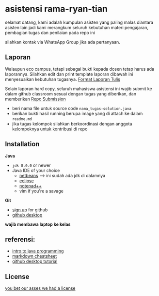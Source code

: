 # asistensi rama-ryan-tian

selamat datang, kami adalah kumpulan asisten yang paling malas diantara asisten lain jadi kami merangkum seluruh kebutuhan materi pengajaran, pembagian tugas dan penilaian pada repo ini

silahkan kontak via WhatsApp Group jika ada pertanyaan. 

## Laporan
Walaupun eco campus, tetapi sebagai bukti kepada dosen tetap harus ada laporannya. Silahkan edit dan print template laporan dibawah ini menyesuaikan kebutuhan tugasnya.
[Format Laporan Tulis]()

Selain laporan hard copy, seluruh mahasiswa asistensi ini wajib submit ke dalam github classroom sesuai dengan tugas yang diberikan, dan memberikan 
[Repo Submission](https://github.com/asistensi-matematika/alpro)
- beri nama file untuk source code `nama_tugas-solution.java`
- berikan bukti hasil running berupa image yang di attach ke dalam `readme.md`
- jika tugas kelompok silahkan berkoordinasi dengan anggota kelompoknya untuk kontribusi di repo


## Installation
**Java**
- `jdk 8.0.0` or newer
- Java IDE of your choice
  - [netbeans](https://www.oracle.com/technetwork/java/javase/downloads/jdk-netbeans-jsp-3413139-esa.html) --> ini sudah ada jdk di dalamnya
  - [eclipse](http://www.eclipse.org/downloads/packages/release/kepler/sr1/eclipse-ide-java-developers)
  - [notepad++]()
  - vim if you're a savage

**Git**
- [sign up](https://github.com/join) for github 
- [github desktop](https://desktop.github.com/)    

**wajib membawa laptop ke kelas**

## referensi: 
- [intro to java programming]()
- [markdown cheatsheet](https://guides.github.com/pdfs/markdown-cheatsheet-online.pdf)   
- [github desktop tutorial](https://help.github.com/en/desktop)


## License
[you bet our asses we had a license](https://choosealicense.com/licenses/unlicense/)